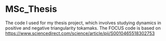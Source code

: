 # MSc_Thesis
The code I used for my thesis project, which involves studying dynamics in positive and negative triangularity tokamaks. The FOCUS code is based on https://www.sciencedirect.com/science/article/pii/S0010465518302753
